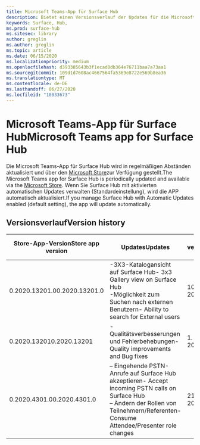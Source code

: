 ```yaml
---
title: Microsoft Teams-App für Surface Hub
description: Bietet einen Versionsverlauf der Updates für die Microsoft Teams-App für Surface Hub
keywords: Surface, Hub,
ms.prod: surface-hub
ms.sitesec: library
author: greglin
ms.author: greglin
ms.topic: article
ms.date: 06/15/2020
ms.localizationpriority: medium
ms.openlocfilehash: d393385643b3f1ecad8db364e76711baa7a73aa1
ms.sourcegitcommit: 109d1d7608ac4667564fa5369e8722e569b8ea36
ms.translationtype: MT
ms.contentlocale: de-DE
ms.lasthandoff: 06/27/2020
ms.locfileid: "10833673"
---
```

# <span data-ttu-id="890c7-104">Microsoft Teams-App für Surface Hub</span><span class="sxs-lookup"><span data-stu-id="890c7-104">Microsoft Teams app for Surface Hub</span></span> 

<span data-ttu-id="890c7-105">Die Microsoft Teams-App für Surface Hub wird in regelmäßigen Abständen aktualisiert und über den [Microsoft Store](https://www.microsoft.com/store/apps/windows)zur Verfügung gestellt.</span><span class="sxs-lookup"><span data-stu-id="890c7-105">The Microsoft Teams app for Surface Hub is periodically updated and available via the [Microsoft Store](https://www.microsoft.com/store/apps/windows).</span></span> <span data-ttu-id="890c7-106">Wenn Sie Surface Hub mit aktivierten automatischen Updates verwalten (Standardeinstellung), wird die APP automatisch aktualisiert.</span><span class="sxs-lookup"><span data-stu-id="890c7-106">If you manage Surface Hub with Automatic Updates enabled (default setting), the app will update automatically.</span></span>
 

## <span data-ttu-id="890c7-107">Versionsverlauf</span><span class="sxs-lookup"><span data-stu-id="890c7-107">Version history</span></span>
| <span data-ttu-id="890c7-108">Store-App-Version</span><span class="sxs-lookup"><span data-stu-id="890c7-108">Store app version</span></span> | <span data-ttu-id="890c7-109">Updates</span><span class="sxs-lookup"><span data-stu-id="890c7-109">Updates</span></span>                                                                                         | <span data-ttu-id="890c7-110">Im Microsoft Store veröffentlicht</span><span class="sxs-lookup"><span data-stu-id="890c7-110">Published to Microsoft Store</span></span> |
| --------------------- | --------------------------------------------------------------------------------------------------- | -------------------------------- |
| <span data-ttu-id="890c7-111">0.2020.13201.0</span><span class="sxs-lookup"><span data-stu-id="890c7-111">0.2020.13201.0</span></span>        | <span data-ttu-id="890c7-112">-3X3-Katalogansicht auf Surface Hub</span><span class="sxs-lookup"><span data-stu-id="890c7-112">- 3x3 Gallery view on Surface Hub</span></span><br><span data-ttu-id="890c7-113">-Möglichkeit zum Suchen nach externen Benutzern</span><span class="sxs-lookup"><span data-stu-id="890c7-113">- Ability to search for External users</span></span>                         | <span data-ttu-id="890c7-114">10. Juni 2020</span><span class="sxs-lookup"><span data-stu-id="890c7-114">June 10, 2020</span></span><br>            |
| <span data-ttu-id="890c7-115">0.2020.13201</span><span class="sxs-lookup"><span data-stu-id="890c7-115">0.2020.13201</span></span>          | <span data-ttu-id="890c7-116">-Qualitätsverbesserungen und Fehlerbehebungen</span><span class="sxs-lookup"><span data-stu-id="890c7-116">- Quality improvements and Bug fixes</span></span>                                                                | <span data-ttu-id="890c7-117">1. Juni 2020</span><span class="sxs-lookup"><span data-stu-id="890c7-117">June 1, 2020</span></span><br>          |
| <span data-ttu-id="890c7-118">0.2020.4301.0</span><span class="sxs-lookup"><span data-stu-id="890c7-118">0.2020.4301.0</span></span>         | <span data-ttu-id="890c7-119">– Eingehende PSTN-Anrufe auf Surface Hub akzeptieren</span><span class="sxs-lookup"><span data-stu-id="890c7-119">- Accept incoming PSTN calls on Surface Hub</span></span><br><span data-ttu-id="890c7-120">– Ändern der Rollen von Teilnehmern/Referenten</span><span class="sxs-lookup"><span data-stu-id="890c7-120">- Consume Attendee/Presenter role changes</span></span>            | <span data-ttu-id="890c7-121">21. Mai 2020</span><span class="sxs-lookup"><span data-stu-id="890c7-121">May 21, 2020</span></span>                     |
